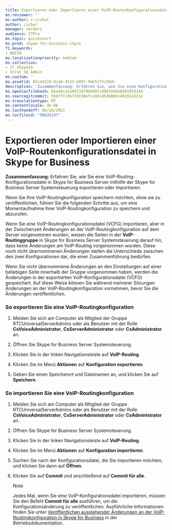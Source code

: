 ```yaml
---
title: Exportieren oder Importieren einer VoIP-Routenkonfigurationsdatei in Skype for Business
ms.reviewer: ''
ms.author: v-cichur
author: cichur
manager: serdars
audience: ITPro
ms.topic: quickstart
ms.prod: skype-for-business-itpro
f1.keywords:
- NOCSH
ms.localizationpriority: medium
ms.collection:
- IT_Skype16
- Strat_SB_Admin
ms.custom: ''
ms.assetid: 02ce922d-9ca8-4513-b09f-9de51f5c5bdc
description: 'Zusammenfassung: Erfahren Sie, wie Sie eine Konfigurationsdatei für das VoIP-Routing in Skype for Business Server mithilfe der Skype for Business Server Systemsteuerung exportieren oder importieren.'
ms.openlocfilehash: bbad8ca1a9d11074bb99fcd9655b8a8281953344
ms.sourcegitcommit: 556fffc96729150efcc04cd5d6069c402012421e
ms.translationtype: MT
ms.contentlocale: de-DE
ms.lasthandoff: 08/26/2021
ms.locfileid: "58626147"
---
```

# <a name="export-or-import-a-voice-route-configuration-file-in-skype-for-business"></a>Exportieren oder Importieren einer VoIP-Routenkonfigurationsdatei in Skype for Business
 
**Zusammenfassung:** Erfahren Sie, wie Sie eine VoIP-Routing-Konfigurationsdatei in Skype for Business Server mithilfe der Skype for Business Server Systemsteuerung exportieren oder importieren.
  
Wenn Sie Ihre VoIP-Routingkonfiguration speichern möchten, ohne sie zu veröffentlichen, führen Sie die folgenden Schritte aus, um eine Momentaufnahme Ihrer VoIP-Routingkonfiguration zu speichern und abzurufen. 
  
Wenn Sie eine VoIP-Routingkonfigurationsdatei (VCFG) importieren, aber in der Zwischenzeit Änderungen an der VoIP-Routingkonfiguration auf dem Server vorgenommen wurden, weisen die Seiten in der **VoIP-Routinggruppe** in Skype for Business Server Systemsteuerung darauf hin, dass keine Änderungen am VoIP-Routing vorgenommen wurden. Diese noch nicht übernommenen Änderungen stellen die Unterschiede zwischen den zwei Konfigurationen dar, die einer Zusammenführung bedürfen.
  
Wenn Sie nicht übernommene Änderungen an den Einstellungen auf einer beliebigen Seite innerhalb der Gruppe vorgenommen haben, werden die Änderungen in der exportierten VoIP-Konfigurationsdatei (VCFG) gespeichert. Auf diese Weise können Sie während mehrerer Sitzungen Änderungen an der VoIP-Routingkonfiguration vornehmen, bevor Sie die Änderungen veröffentlichen. 
  
### <a name="to-export-a-voice-routing-configuration"></a>So exportieren Sie eine VoIP-Routingkonfiguration

1. Melden Sie sich am Computer als Mitglied der Gruppe RTCUniversalServerAdmins oder als Benutzer mit der Rolle **CsVoiceAdministrator**, **CsServerAdministrator** oder **CsAdministrator** an.
    
2. Öffnen Sie Skype for Business Server Systemsteuerung.
    
3. Klicken Sie in der linken Navigationsleiste auf **VoIP-Routing**.
    
4. Klicken Sie im Menü **Aktionen** auf **Konfiguration exportieren**.
    
5. Geben Sie einen Speicherort und Dateinamen an, und klicken Sie auf **Speichern**.
    
### <a name="to-import-a-voice-routing-configuration"></a>So importieren Sie eine VoIP-Routingkonfiguration

1. Melden Sie sich am Computer als Mitglied der Gruppe RTCUniversalServerAdmins oder als Benutzer mit der Rolle **CsVoiceAdministrator**, **CsServerAdministrator** oder **CsAdministrator** an.
    
2. Öffnen Sie Skype for Business Server Systemsteuerung.
    
3. Klicken Sie in der linken Navigationsleiste auf **VoIP-Routing**.
    
4. Klicken Sie im Menü **Aktionen** auf **Konfiguration importieren**.
    
5. Suchen Sie nach der Konfigurationsdatei, die Sie importieren möchten, und klicken Sie dann auf **Öffnen**.
    
6. Klicken Sie auf **Commit** und anschließend auf **Commit für alle**.
    
    > [!NOTE]
    > Jedes Mal, wenn Sie eine VoIP-Konfigurationsdatei importieren, müssen Sie den Befehl **Commit für alle** ausführen, um die Konfigurationsänderung zu veröffentlichen. Ausführliche Informationen finden Sie unter [Veröffentlichen ausstehender Änderungen an der VoIP-Routingkonfiguration in Skype for Business](voice-route-config-changes.md) in der Betriebsdokumentation.
  

